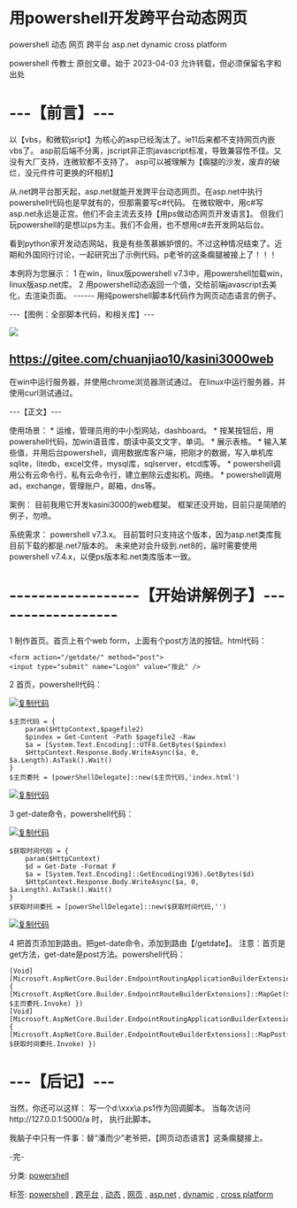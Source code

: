 # 用powershell开发跨平台动态网页

powershell 动态 网页 跨平台 asp.net dynamic cross platform

powershell 传教士 原创文章。始于 2023-04-03 允许转载，但必须保留名字和出处

# ---【前言】---

以【vbs，和微软jsript】为核心的asp已经淘汰了。ie11后来都不支持网页内嵌vbs了。
asp前后端不分离，jscript非正宗javascript标准，导致兼容性不佳。又没有大厂支持，连微软都不支持了。
asp可以被理解为【瘸腿的沙发，废弃的破烂，没元件件可更换的坏相机】

从.net跨平台那天起，asp.net就能开发跨平台动态网页。在asp.net中执行powershell代码也是早就有的，但那需要写c#代码。
在微软眼中，用c#写asp.net永远是正宫。他们不会主流去支持【用ps做动态网页开发语言】。
但我们玩powershell的是想以ps为主。我们不会用，也不想用c#去开发网站后台。

看到python家开发动态网站，我是有些羡慕嫉妒恨的。不过这种情况结束了。近期和外国同行讨论，一起研究出了示例代码。p老爷的这条瘸腿被接上了！！！

本例将为您展示：
1 在win，linux版powershell v7.3中，用powershell加载win，linux版asp.net库。
2 用powershell动态返回一个值，交给前端javascript去美化，去渲染页面。
------ 用纯powershell脚本&代码作为网页动态语言的例子。

---【图例：全部脚本代码，和相关库】---

![](https://img2023.cnblogs.com/blog/456691/202304/456691-20230406184825586-759712793.gif)

## https://gitee.com/chuanjiao10/kasini3000web

在win中运行服务器，并使用chrome浏览器测试通过。
在linux中运行服务器，并使用curl测试通过。

---【正文】---

使用场景：
\* 运维，管理员用的中小型网站，dashboard。
\* 按某按钮后，用powershell代码，加win语音库，朗读中英文文字，单词。
\* 展示表格。
\* 输入某些值，并用后台powershell，调用数据库客户端，把刚才的数据，写入单机库sqlite，litedb，excel文件，mysql库，sqlserver，etcd库等。
\* powershell调用公有云命令行，私有云命令行，建立删除云虚拟机。网络。
\* powershell调用ad，exchange，管理账户，邮箱，dns等。

案例：
目前我用它开发kasini3000的web框架。
框架还没开始，目前只是简陋的例子，勿喷。

系统需求：
powershell v7.3.x。
目前暂时只支持这个版本，因为asp.net类库我目前下载的都是.net7版本的。
未来绝对会升级到.net8的，届时需要使用powershell v7.4.x，以便ps版本和.net类库版本一致。

# ------------------【开始讲解例子】------------------

1 制作首页。首页上有个web form，上面有个post方法的按钮。html代码：

```
<form action="/getdate/" method="post">
<input type="submit" name="Logon" value="按此" />
```

2 首页，powershell代码：

[![复制代码](https://assets.cnblogs.com/images/copycode.gif)]()

```
$主页代码 = {
    param($HttpContext,$pagefile2)
    $pindex = Get-Content -Path $pagefile2 -Raw
    $a = [System.Text.Encoding]::UTF8.GetBytes($pindex)
    $HttpContext.Response.Body.WriteAsync($a, 0, $a.Length).AsTask().Wait()
}
$主页委托 = [powerShellDelegate]::new($主页代码,'index.html')
```

[![复制代码](https://assets.cnblogs.com/images/copycode.gif)]()

3 get-date命令，powershell代码：

[![复制代码](https://assets.cnblogs.com/images/copycode.gif)]()

```
$获取时间代码 = {
    param($HttpContext)
    $d = Get-Date -Format F
    $a = [System.Text.Encoding]::GetEncoding(936).GetBytes($d)
    $HttpContext.Response.Body.WriteAsync($a, 0, $a.Length).AsTask().Wait()
}
$获取时间委托 = [powerShellDelegate]::new($获取时间代码,'')
```

[![复制代码](https://assets.cnblogs.com/images/copycode.gif)]()

4 把首页添加到路由。把get-date命令，添加到路由【/getdate】。
注意：首页是get方法，get-date是post方法。powershell代码：

```
[Void][Microsoft.AspNetCore.Builder.EndpointRoutingApplicationBuilderExtensions]::UseEndpoints($App, { [Microsoft.AspNetCore.Builder.EndpointRouteBuilderExtensions]::MapGet($args[0],"/", $主页委托.Invoke) })
[Void][Microsoft.AspNetCore.Builder.EndpointRoutingApplicationBuilderExtensions]::UseEndpoints($App, { [Microsoft.AspNetCore.Builder.EndpointRouteBuilderExtensions]::MapPost($args[0],"/getdate/", $获取时间委托.Invoke) })
```

# ---【后记】---

当然，你还可以这样： 写一个d:\\xxx\\a.ps1作为回调脚本。
当每次访问http://127.0.0.1:5000/a 时， 执行此脚本。

我脑子中只有一件事：替“潘而少”老爷把，【网页动态语言】这条瘸腿接上。

-完-

分类: [powershell](https://www.cnblogs.com/piapia/category/420584.html)

标签: [powershell](https://www.cnblogs.com/piapia/tag/powershell/) , [跨平台](https://www.cnblogs.com/piapia/tag/%E8%B7%A8%E5%B9%B3%E5%8F%B0/) , [动态](https://www.cnblogs.com/piapia/tag/%E5%8A%A8%E6%80%81/) , [网页](https://www.cnblogs.com/piapia/tag/%E7%BD%91%E9%A1%B5/) , [asp.net](https://www.cnblogs.com/piapia/tag/asp.net/) , [dynamic](https://www.cnblogs.com/piapia/tag/dynamic/) , [cross platform](https://www.cnblogs.com/piapia/tag/cross%20platform/)
